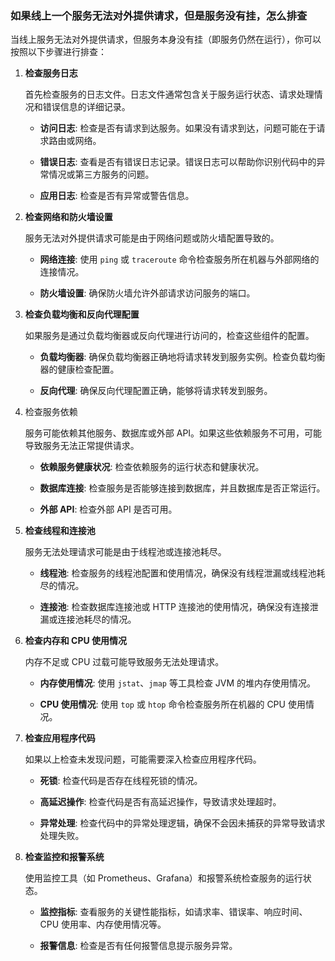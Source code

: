 ### 如果线上一个服务无法对外提供请求，但是服务没有挂，怎么排查

当线上服务无法对外提供请求，但服务本身没有挂（即服务仍然在运行），你可以按照以下步骤进行排查：

1. **检查服务日志**

   首先检查服务的日志文件。日志文件通常包含关于服务运行状态、请求处理情况和错误信息的详细记录。

   - **访问日志**: 检查是否有请求到达服务。如果没有请求到达，问题可能在于请求路由或网络。

   - **错误日志**: 查看是否有错误日志记录。错误日志可以帮助你识别代码中的异常情况或第三方服务的问题。

   - **应用日志**: 检查是否有异常或警告信息。

2. **检查网络和防火墙设置**

   服务无法对外提供请求可能是由于网络问题或防火墙配置导致的。

   - **网络连接**: 使用 `ping` 或 `traceroute` 命令检查服务所在机器与外部网络的连接情况。

   - **防火墙设置**: 确保防火墙允许外部请求访问服务的端口。

3. **检查负载均衡和反向代理配置**

   如果服务是通过负载均衡器或反向代理进行访问的，检查这些组件的配置。

   - **负载均衡器**: 确保负载均衡器正确地将请求转发到服务实例。检查负载均衡器的健康检查配置。

   - **反向代理**: 确保反向代理配置正确，能够将请求转发到服务。

4. 检查服务依赖

   服务可能依赖其他服务、数据库或外部 API。如果这些依赖服务不可用，可能导致服务无法正常提供请求。

   - **依赖服务健康状况**: 检查依赖服务的运行状态和健康状况。

   - **数据库连接**: 检查服务是否能够连接到数据库，并且数据库是否正常运行。

   - **外部 API**: 检查外部 API 是否可用。

5. **检查线程和连接池**

   服务无法处理请求可能是由于线程池或连接池耗尽。

   - **线程池**: 检查服务的线程池配置和使用情况，确保没有线程泄漏或线程池耗尽的情况。

   - **连接池**: 检查数据库连接池或 HTTP 连接池的使用情况，确保没有连接泄漏或连接池耗尽的情况。

6. **检查内存和 CPU 使用情况**

   内存不足或 CPU 过载可能导致服务无法处理请求。

   - **内存使用情况**: 使用 `jstat`、`jmap` 等工具检查 JVM 的堆内存使用情况。

   - **CPU 使用情况**: 使用 `top` 或 `htop` 命令检查服务所在机器的 CPU 使用情况。

7. **检查应用程序代码**

   如果以上检查未发现问题，可能需要深入检查应用程序代码。

   - **死锁**: 检查代码是否存在线程死锁的情况。

   - **高延迟操作**: 检查代码是否有高延迟操作，导致请求处理超时。

   - **异常处理**: 检查代码中的异常处理逻辑，确保不会因未捕获的异常导致请求处理失败。

8. **检查监控和报警系统**

   使用监控工具（如 Prometheus、Grafana）和报警系统检查服务的运行状态。

   - **监控指标**: 查看服务的关键性能指标，如请求率、错误率、响应时间、CPU 使用率、内存使用情况等。

   - **报警信息**: 检查是否有任何报警信息提示服务异常。